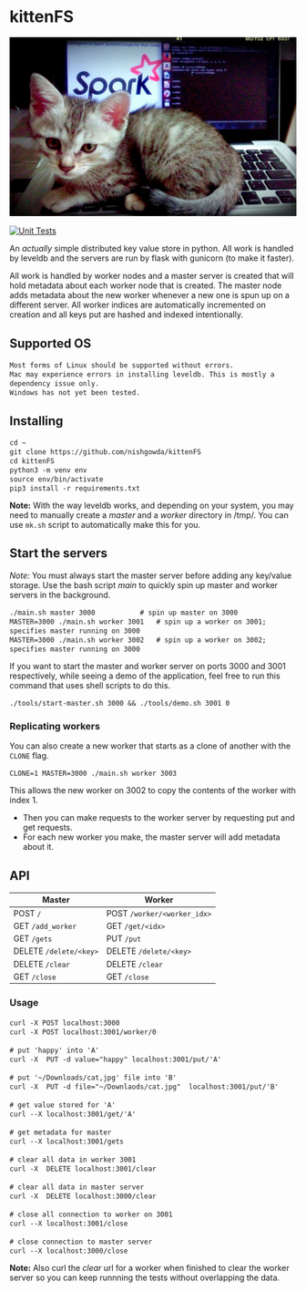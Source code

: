 # kittenFS
<p align="center">
<img src="cat.jpg" alt="cat" width="600"/>
</p>

[![Unit Tests](https://github.com/nishgowda/KittenFS/actions/workflows/tests.yml/badge.svg)](https://github.com/nishgowda/KittenFS/actions/workflows/tests.yml)

An *actually* simple distributed key value store in python. All work is handled by leveldb and the servers are run by flask with gunicorn (to make it faster).

All work is handled by worker nodes and a master server is created that will hold metadata about each worker node that is created. The master node adds metadata about the new worker whenever a new one is spun up on a different server. All worker indices are automatically incremented on creation and all keys put are hashed and indexed intentionally.

## Supported OS
```
Most forms of Linux should be supported without errors.
Mac may experience errors in installing leveldb. This is mostly a dependency issue only.
Windows has not yet been tested.
```

## Installing
```
cd ~
git clone https://github.com/nishgowda/kittenFS
cd kittenFS
python3 -m venv env
source env/bin/activate
pip3 install -r requirements.txt
```

**Note:** With the way leveldb works, and depending on your system, you may need to manually create a *master* and a *worker* directory in /tmp/. You can use `mk.sh` script to automatically make this for you.

## Start the servers
*Note:* You must always start the master server before adding any key/value storage.
Use the bash script *main* to quickly spin up master and worker servers in the background.
```
./main.sh master 3000 			# spin up master on 3000
MASTER=3000 ./main.sh worker 3001 	# spin up a worker on 3001; specifies master running on 3000
MASTER=3000 ./main.sh worker 3002 	# spin up a worker on 3002; specifies master running on 3000
```

If you want to start the master and worker server on ports 3000 and 3001 respectively, while seeing a demo of the application, feel free to run this command that uses shell scripts to do this.
```
./tools/start-master.sh 3000 && ./tools/demo.sh 3001 0
```

### Replicating workers
You can also create a new worker that starts as a clone of another with the `CLONE` flag.
```
CLONE=1 MASTER=3000 ./main.sh worker 3003
```
This allows the new worker on 3002 to copy the contents of the worker with index 1.

- Then you can make requests to the worker server by requesting put and get requests.
- For each new worker you make, the master server will add metadata about it.

## API
| Master  | Worker |
| ----    | ------ |
| POST `/`               | POST `/worker/<worker_idx>` |
| GET `/add_worker`      | GET `/get/<idx>`            |
| GET `/gets`            | PUT `/put`                  |
| DELETE `/delete/<key>` | DELETE `/delete/<key>`      |
| DELETE `/clear`        | DELETE `/clear`             |
| GET `/close`		 | GET `/close`		       |


### Usage
```
curl -X POST localhost:3000						
curl -X POST localhost:3001/worker/0					

# put 'happy' into 'A'
curl -X  PUT -d value="happy" localhost:3001/put/'A'		

# put '~/Downloads/cat,jpg' file into 'B'
curl -X  PUT -d file="~/Downlaods/cat.jpg"  localhost:3001/put/'B' 	

# get value stored for 'A'
curl --X localhost:3001/get/'A'		

# get metadata for master
curl --X localhost:3001/gets				

# clear all data in worker 3001
curl -X  DELETE localhost:3001/clear					

# clear all data in master server
curl -X  DELETE localhost:3000/clear					

# close all connection to worker on 3001
curl --X localhost:3001/close		

# close connection to master server		
curl --X localhost:3000/close						
```
**Note:** Also curl the *clear* url for a worker when finished to clear the  worker server so you can keep runnning the tests without overlapping the data.
